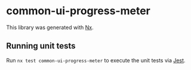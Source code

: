 # common-ui-progress-meter

This library was generated with [Nx](https://nx.dev).

## Running unit tests

Run `nx test common-ui-progress-meter` to execute the unit tests via [Jest](https://jestjs.io).
